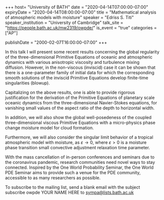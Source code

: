 +++
  host= "University of BATH"
  date = "2020-04-14T07:00:00-07:00"
  expiryDate = "2020-04-14T08:00:00-07:00"
  title = "Mathematical analysis of atmospheric models with moisture"
  speaker = "Edriss S. Titi"
  speaker_institution = "University of Cambridge"
  talk_site = "https://people.bath.ac.uk/mw2319/owpde/"
  is_event = "true"
  categories = ["AP"]

  publishDate = "2000-02-07T16:00:00-07:00"
+++

In this talk I will present some recent results concerning the global regularity of the three-dimensional Primitive Equations of oceanic and atmospheric dynamics with various anisotropic viscosity and turbulence mixing diffusion. However, in the non-viscous (inviscid) case it can be shown that there is a one-parameter family of initial data for which the corresponding smooth solutions of the inviscid Primitive Equations develop finite-time singularities (blowup).

Capitalizing on the above results, one is able to provide rigorous justification for the derivation of the Primitive Equations of planetary scale oceanic dynamics from the three-dimensional Navier-Stokes equations, for vanishing small values of the aspect ratio of the depth to horizontal width.

In addition, we will also show the global well-posedeness of the coupled three-dimensional viscous Primitive Equations with a micro-physics phase change moisture model for cloud formation.

Furthermore, we will also consider the singular limit behavior of a tropical atmospheric model with moisture, as $ε → 0$, where $ε >0$ is a moisture phase transition small convective adjustment relaxation time parameter.


    
  With the mass cancellation of in-person conferences and seminars due to the coronavirus pandemic, research communities need novel ways to stay connected. Inspired by the One World Probability Seminar, the One World PDE Seminar aims to provide such a venue for the PDE community, accessible to as many researchers as possible.

To subscribe to the mailing list, send a blank email with the subject subscribe owpde YOUR NAME HERE to sympa@lists.bath.ac.uk